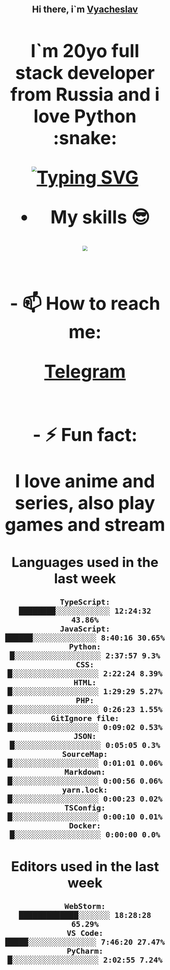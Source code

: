 <h1 align='center'>Hi there, i`m <a href='t.me/syavabrazzzers'>Vyacheslav<a/> <h1/>

<p>I`m 20yo full stack developer from Russia and i love Python :snake: <p/>

<a href="https://git.io/typing-svg"><img src="https://readme-typing-svg.herokuapp.com?font=Fira+Code&duration=3000&pause=1000&multiline=true&width=750&height=60&lines=I+am+an+information+security+specialist;+studying+at+the+Belgorod+State+National+Research+University" alt="Typing SVG" /></a>
<br>
- My skills :sunglasses:
<p align="center">
    <img src="https://skillicons.dev/icons?i=git,docker,linux,postgres,mysql,python,django,fastapi,javascript,typescript,react,next,tailwind" />
<p/>

<br>
- 📫 How to reach me: 
<p>
<a href='https://t.me/syavabrazzzers'>Telegram<a/>
<p/>
<br>
- ⚡ Fun fact: <p>I love anime and series, also play games and stream<p/>

<!--START_SECTION:waka-->
## Languages used in the last week
```text
TypeScript:           ████████░░░░░░░░░░░░ 12:24:32 43.86%
JavaScript:           ██████░░░░░░░░░░░░░░ 8:40:16 30.65%
Python:               █░░░░░░░░░░░░░░░░░░░ 2:37:57 9.3%
CSS:                  █░░░░░░░░░░░░░░░░░░░ 2:22:24 8.39%
HTML:                 █░░░░░░░░░░░░░░░░░░░ 1:29:29 5.27%
PHP:                  █░░░░░░░░░░░░░░░░░░░ 0:26:23 1.55%
GitIgnore file:       █░░░░░░░░░░░░░░░░░░░ 0:09:02 0.53%
JSON:                 █░░░░░░░░░░░░░░░░░░░ 0:05:05 0.3%
SourceMap:            █░░░░░░░░░░░░░░░░░░░ 0:01:01 0.06%
Markdown:             █░░░░░░░░░░░░░░░░░░░ 0:00:56 0.06%
yarn.lock:            █░░░░░░░░░░░░░░░░░░░ 0:00:23 0.02%
TSConfig:             █░░░░░░░░░░░░░░░░░░░ 0:00:10 0.01%
Docker:               █░░░░░░░░░░░░░░░░░░░ 0:00:00 0.0%
```
## Editors used in the last week
```text
WebStorm:             █████████████░░░░░░░ 18:28:28 65.29%
VS Code:              █████░░░░░░░░░░░░░░░ 7:46:20 27.47%
PyCharm:              █░░░░░░░░░░░░░░░░░░░ 2:02:55 7.24%
```

<!--END_SECTION:waka-->

